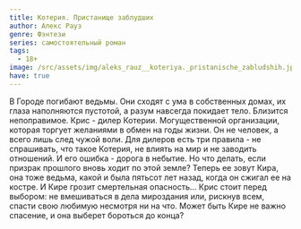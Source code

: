 ```yaml
---
title: Котерия. Пристанище заблудших
author: Алекс Рауз
genre: Фэнтези
series: самостоятельный роман
tags:
  - 18+
image: /src/assets/img/aleks_rauz__koteriya._pristanische_zabludshih.jpeg
have: true
---
```

В Городе погибают ведьмы. Они сходят с ума в собственных домах, их глаза наполняются пустотой, а разум навсегда покидает тело. Близится непоправимое. Крис - дилер Котерии. Могущественной организации, которая торгует желаниями в обмен на годы жизни. Он не человек, а всего лишь след чужой воли. Для дилеров есть три правила - не спрашивать, что такое Котерия, не влиять на мир и не заводить отношений. И его ошибка - дорога в небытие. Но что делать, если призрак прошлого вновь ходит по этой земле? Теперь ее зовут Кира, она тоже ведьма, какой и была пятьсот лет назад, когда он сжигал ее на костре. И Кире грозит смертельная опасность… Крис стоит перед выбором: не вмешиваться в дела мироздания или, рискнув всем, спасти свою любимую несмотря ни на что. Может быть Кире не важно спасение, и она выберет бороться до конца?
